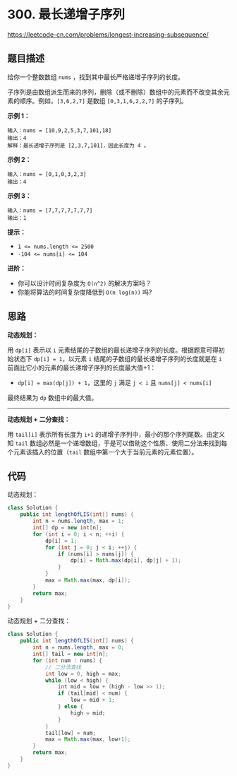 # 300. 最长递增子序列

https://leetcode-cn.com/problems/longest-increasing-subsequence/

## 题目描述

给你一个整数数组 `nums` ，找到其中最长严格递增子序列的长度。

子序列是由数组派生而来的序列，删除（或不删除）数组中的元素而不改变其余元素的顺序。例如，`[3,6,2,7]` 是数组 `[0,3,1,6,2,2,7]` 的子序列。



**示例 1：**

```
输入：nums = [10,9,2,5,3,7,101,18]
输出：4
解释：最长递增子序列是 [2,3,7,101]，因此长度为 4 。
```

**示例 2：**

```
输入：nums = [0,1,0,3,2,3]
输出：4
```

**示例 3：**

```
输入：nums = [7,7,7,7,7,7,7]
输出：1
```

 

**提示：**

* `1 <= nums.length <= 2500`
* `-104 <= nums[i] <= 104`

 

**进阶：**

* 你可以设计时间复杂度为 `O(n^2)` 的解决方案吗？
* 你能将算法的时间复杂度降低到 `O(n log(n))` 吗?



## 思路

**动态规划：**

用 `dp[i]` 表示以 `i` 元素结尾的子数组的最长递增子序列的长度。根据题意可得初始状态下 `dp[i] = 1`，以元素 `i` 结尾的子数组的最长递增子序列的长度就是在 `i` 前面比它小的元素的最长递增子序列的长度最大值+1：

* `dp[i] = max(dp[j]) + 1`，这里的 `j` 满足 `j < i` 且 `nums[j] < nums[i]`

最终结果为 `dp` 数组中的最大值。

---

**动态规划 + 二分查找：**

用 `tail[i]` 表示所有长度为 `i+1` 的递增子序列中，最小的那个序列尾数。由定义知 `tail` 数组必然是一个递增数组，于是可以借助这个性质、使用二分法来找到每个元素该插入的位置（`tail` 数组中第一个大于当前元素的元素位置）。



## 代码

动态规划：

```java
class Solution {
    public int lengthOfLIS(int[] nums) {
        int n = nums.length, max = 1;
        int[] dp = new int[n];
        for (int i = 0; i < n; ++i) {
            dp[i] = 1;
            for (int j = 0; j < i; ++j) {
                if (nums[i] > nums[j]) {
                    dp[i] = Math.max(dp[i], dp[j] + 1);
                }
            }
            max = Math.max(max, dp[i]);
        }
        return max;
    }
}
```

动态规划 + 二分查找：

```java
class Solution {
    public int lengthOfLIS(int[] nums) {
        int n = nums.length, max = 0;
        int[] tail = new int[n];
        for (int num : nums) {
            // 二分法查找
            int low = 0, high = max;
            while (low < high) {
                int mid = low + (high - low >> 1);
                if (tail[mid] < num) {
                    low = mid + 1;
                } else {
                    high = mid;
                }
            }
            tail[low] = num;
            max = Math.max(max, low+1);
        }
        return max;
    }
}
```

